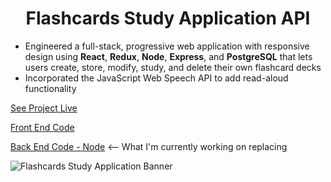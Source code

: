 <h1 align="center">Flashcards Study Application API</h1>

- Engineered a full-stack, progressive web application with responsive design using **React**, **Redux**, **Node**, **Express**, and **PostgreSQL** that lets users create, store, modify, study, and delete their own flashcard decks
- Incorporated the JavaScript Web Speech API to add read-aloud functionality
  
[See Project Live](https://d-mcneil.github.io/flashcards/)

[Front End Code](https://github.com/d-mcneil/flashcards)

[Back End Code - Node](https://github.com/d-mcneil/flashcards-api) <-- What I'm currently working on replacing
  
![Flashcards Study Application Banner](https://github.com/d-mcneil/flashcards/assets/108340538/d009e301-e570-4d37-b89c-7a4d990136d1)
